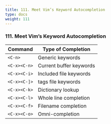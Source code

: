 ```yaml
---
title: 111. Meet Vim’s Keyword Autocompletion
type: docs
weight: 111
---
```


### 111. Meet Vim’s Keyword Autocompletion

|Command| Type of Completion|
|-------|-------------------|
|`<C-n>`|Generic keywords|
|`<C-x><C-n>`|Current buffer keywords|
|`<C-x><C-i>`|Included file keywords|
|`<C-x><C-]>`|tags file keywords|
|`<C-x><C-k>`|Dictionary lookup|
|`<C-x><C-l>`|Whole line completion|
|`<C-x><C-f>`|Filename completion|
|`<C-x><C-o>`|Omni-completion|

